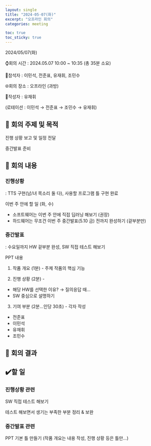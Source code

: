 ```yaml
---
layout: single
title: "2024-05-07(화)"
excerpt: "오프라인 회의"
categories: meeting

toc: true
toc_sticky: true
---
```



2024/05/07(화)

⌚회의 시간 : 2024.05.07 10:00 ~ 10:35 (총 35분 소요)

👤참석자 : 이민석, 전준표, 유재휘, 조민수

🌐회의 장소 : 오프라인 (과방)

📝작성자 :  유재휘

(로테이션 : 이민석 → 전준표 → 조민수 → 유재휘)


## 🔳 **회의 주제 및 목적**

진행 상황 보고 및 일정 전달

중간발표 준비

## 🔳 **회의 내용**

### 진행상황

 : TTS 구현(남/녀 목소리 둘 다), 사용할 프로그램 틀 구현 완료

이번 주 안에 할 일 (화, 수)

- 소프트웨어는 이번 주 안에 직접 딥러닝 해보기 (권장)
- 하드웨어는 무조건 이번 주 중간발표(5.10 금) 전까지 완성하기 (겉부분만)

### 중간발표

 : 수요일까지 HW 겉부분 완성, SW 직접 테스트 해보기

PPT 내용

1) 작품 개요 (1분) - 주제 작품의 핵심 기능

2) 진행 상황 (2분) - 

- 해당 HW를 선택한 이유? → 질의응답 때…
- SW 중심으로 설명하기

3) 기여 부분 (2분…인당 30초) - 각자 작성

- 전준표
- 이민석
- 유재휘
- 조민수

## 🔳 **회의 결과**

## ✔️할 일

### 진행상황 관련

SW 직접 테스트 해보기

테스트 해보면서 생기는 부족한 부분 정리 & 보완

### 중간발표 관련

PPT 기본 틀 만들기 (작품 개요는 내용 작성, 진행 상황 등은 틀만…)
